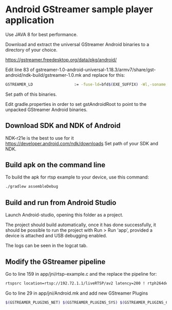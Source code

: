 # Android GStreamer sample player application

Use JAVA 8 for best performance.

Download and extract the universal GStreamer Android binaries to
a directory of your choice.

<https://gstreamer.freedesktop.org/data/pkg/android/>

Edit line 83 of gstreamer-1.0-android-universal-1.18.3/armv7/share/gst-android/ndk-build/gstreamer-1.0.mk
and replace for this:

```bash
GSTREAMER_LD                  := -fuse-ld=bfd$(EXE_SUFFIX) -Wl,-soname,lib$(GSTREAMER_ANDROID_MODULE_NAME).so
```

Set path of this binaries.

Edit gradle.properties in order to set gstAndroidRoot to point to the
unpacked GStreamer Android binaries.

## Download SDK and NDK of Android

NDK-r21e is the best to use for it
<https://developer.android.com/ndk/downloads>
Set path of your SDK and NDK.

## Build apk on the command line

To build the apk for rtsp example to your device, use this command:

```bash
./gradlew assembleDebug
```
 
## Build and run from Android Studio

Launch Android-studio, opening this folder as a project.

The project should build automatically, once it has done successfully,
it should be possible to run the project with Run > Run 'app', provided
a device is attached and USB debugging enabled.

The logs can be seen in the logcat tab.

## Modify the GStreamer pipeline

Go to line 159 in app/jni/rtsp-example.c and the replace the pipeline for:

```bash
rtspsrc location=rtsp://192.72.1.1/liveRTSP/av2 latency=200 ! rtph264depay ! avdec_h264 ! fpsdisplaysink
```
Go to line 29 in app/jni/Android.mk and add new GStreamer Plugins

```bash
$(GSTREAMER_PLUGINS_NET) $(GSTREAMER_PLUGINS_SYS) $(GSTREAMER_PLUGINS_CODECS_RESTRICTED) $(GSTREAMER_PLUGINS_EFFECTS) $(GSTREAMER_PLUGINS_NET_RESTRICTED)
```


